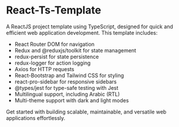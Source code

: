 # React-Ts-Template
A ReactJS project template using TypeScript, designed for quick and efficient web application development. This template includes:

- React Router DOM for navigation
- Redux and @reduxjs/toolkit for state management
- redux-persist for state persistence
- redux-logger for action logging
- Axios for HTTP requests
- React-Bootstrap and Tailwind CSS for styling
- react-pro-sidebar for responsive sidebars
- @types/jest for type-safe testing with Jest
- Multilingual support, including Arabic (RTL)
- Multi-theme support with dark and light modes

Get started with building scalable, maintainable, and versatile web applications effortlessly.
